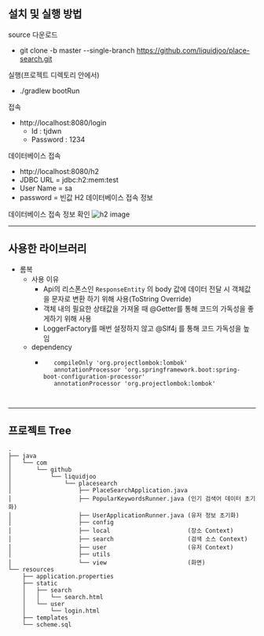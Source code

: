 설치 및 실행 방법
--
source 다운로드  
- git clone -b master --single-branch https://github.com/liquidjoo/place-search.git

실행(프로젝트 디렉토리 안에서)  
 - ./gradlew bootRun
 
접속
 - http://localhost:8080/login
    - Id : tjdwn
    - Password : 1234

데이터베이스 접속
 - http://localhost:8080/h2
 - JDBC URL = jdbc:h2:mem:test
 - User Name = sa
 - password = 빈값
H2 데이터베이스 접속 정보  

데이터베이스 접속 정보 확인
![h2 image](./h2properties.png)

--- 

사용한 라이브러리
--
- 롬복
    - 사용 이유
        - Api의 리스폰스인 `ResponseEntity` 의 body 값에 데이터 전달 시 객체값을 문자로 변환 하기 위해 사용(ToString Override)
        - 객체 내의 필요한 상태값을 가져올 때 @Getter를 통해 코드의 가독성을 좋게하기 위해 사용
        - LoggerFactory를 매번 설정하지 않고 @Slf4j 를 통해 코드 가독성을 높임 
    - dependency
        - ```
             compileOnly 'org.projectlombok:lombok'
             annotationProcessor 'org.springframework.boot:spring-boot-configuration-processor'
             annotationProcessor 'org.projectlombok:lombok' 
     


---

프로젝트 Tree
-
```$xslt
.
├── java  
│   └── com  
│       └── github  
│           └── liquidjoo  
│               └── placesearch  
│                   ├── PlaceSearchApplication.java  
│                   ├── PopularKeywordsRunner.java (인기 검색어 데이터 초기화) 
│                   ├── UserApplicationRunner.java (유저 정보 초기화)
│                   ├── config
│                   ├── local                      (장소 Context)
│                   ├── search                     (검색 소스 Context)
│                   ├── user                       (유저 Context)
│                   ├── utils  
│                   └── view                       (화면)
└── resources  
    ├── application.properties  
    ├── static  
    │   ├── search  
    │   │   └── search.html  
    │   └── user  
    │       └── login.html  
    ├── templates  
    └── scheme.sql
```

